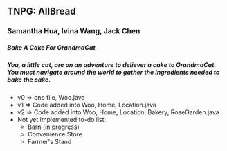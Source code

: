 ## TNPG: AllBread
### Samantha Hua, Ivina Wang, Jack Chen 

##### Bake A Cake For GrandmaCat
##### You, a little cat, are on an adventure to deliever a cake to GrandmaCat. You must navigate around the world to gather the ingredients needed to bake the cake.

* v0 => one file, Woo.java 
* v1 => Code added into Woo, Home, Location.java 
* v2 => Code added into Woo, Home, Location, Bakery, RoseGarden.java 
* Not yet implemented to-do list: 
  *  Barn (in progress)
  *  Convenience Store
  *  Farmer's Stand 

